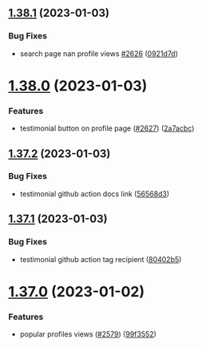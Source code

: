 ## [1.38.1](https://github.com/EddieHubCommunity/LinkFree/compare/v1.38.0...v1.38.1) (2023-01-03)


### Bug Fixes

* search page nan profile views [#2626](https://github.com/EddieHubCommunity/LinkFree/issues/2626) ([0921d7d](https://github.com/EddieHubCommunity/LinkFree/commit/0921d7d1449b722cb82a540e6158f3396a1f5441))



# [1.38.0](https://github.com/EddieHubCommunity/LinkFree/compare/v1.37.2...v1.38.0) (2023-01-03)


### Features

* testimonial button on profile page ([#2627](https://github.com/EddieHubCommunity/LinkFree/issues/2627)) ([2a7acbc](https://github.com/EddieHubCommunity/LinkFree/commit/2a7acbcb5f2b06f346d05488348cdebf4c5867d3))



## [1.37.2](https://github.com/EddieHubCommunity/LinkFree/compare/v1.37.1...v1.37.2) (2023-01-03)


### Bug Fixes

* testimonial github action docs link ([56568d3](https://github.com/EddieHubCommunity/LinkFree/commit/56568d3403c2d0054c87db14cc3fd3c7c82ae6f9))



## [1.37.1](https://github.com/EddieHubCommunity/LinkFree/compare/v1.37.0...v1.37.1) (2023-01-03)


### Bug Fixes

* testimonial github action tag recipient ([80402b5](https://github.com/EddieHubCommunity/LinkFree/commit/80402b59de42f0e924cf29d22f7bf20328804728))



# [1.37.0](https://github.com/EddieHubCommunity/LinkFree/compare/v1.36.0...v1.37.0) (2023-01-02)


### Features

* popular profiles views ([#2579](https://github.com/EddieHubCommunity/LinkFree/issues/2579)) ([99f3552](https://github.com/EddieHubCommunity/LinkFree/commit/99f3552b7d32d7b23398811b52347d928589a831))



